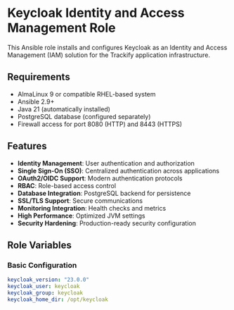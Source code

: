 # Keycloak Identity and Access Management Role

This Ansible role installs and configures Keycloak as an Identity and Access Management (IAM) solution for the Trackify application infrastructure.

## Requirements

- AlmaLinux 9 or compatible RHEL-based system
- Ansible 2.9+
- Java 21 (automatically installed)
- PostgreSQL database (configured separately)
- Firewall access for port 8080 (HTTP) and 8443 (HTTPS)

## Features

- **Identity Management**: User authentication and authorization
- **Single Sign-On (SSO)**: Centralized authentication across applications
- **OAuth2/OIDC Support**: Modern authentication protocols
- **RBAC**: Role-based access control
- **Database Integration**: PostgreSQL backend for persistence
- **SSL/TLS Support**: Secure communications
- **Monitoring Integration**: Health checks and metrics
- **High Performance**: Optimized JVM settings
- **Security Hardening**: Production-ready security configuration

## Role Variables

### Basic Configuration
```yaml
keycloak_version: "23.0.0"
keycloak_user: keycloak
keycloak_group: keycloak
keycloak_home_dir: /opt/keycloak